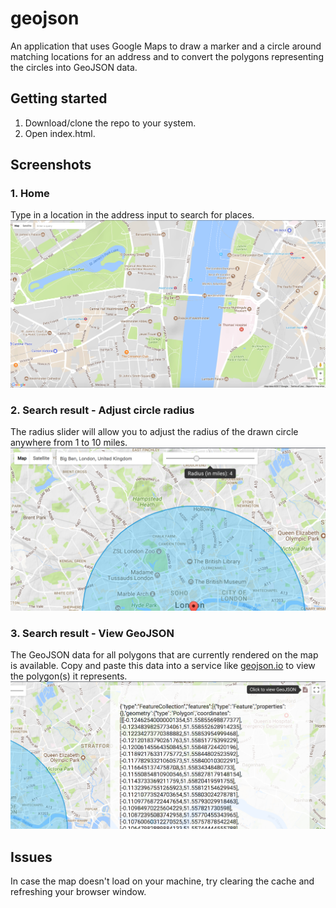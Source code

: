 # geojson
An application that uses Google Maps to draw a marker and a circle around matching locations for an address and to convert the polygons representing the circles into GeoJSON data.

## Getting started
1. Download/clone the repo to your system. 
2. Open index.html.

## Screenshots
### 1. Home
Type in a location in the address input to search for places. 
![Home](screenshots/home.png)

### 2. Search result - Adjust circle radius
The radius slider will allow you to adjust the radius of the drawn circle anywhere from 1 to 10 miles. 
![Radius slider](screenshots/radius-slider.png)


### 3. Search result - View GeoJSON
The GeoJSON data for all polygons that are currently rendered on the map is available. Copy and paste this data into a service like [geojson.io](http://geojson.io/) to view the polygon(s) it represents.
![GeoJSON](screenshots/geojson-result.png)

## Issues
In case the map doesn't load on your machine, try clearing the cache and refreshing your browser window. 

